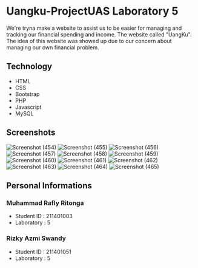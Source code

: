 # Uangku-ProjectUAS Laboratory 5

We're tryna make a website to assist us to be easier for managing and tracking our financial spending and income.
The website called "UangKu". The idea of this website was showed up due to our concern about managing our own financial problem.

## Technology

- HTML
- CSS
- Bootstrap
- PHP
- Javascript
- MySQL


## Screenshots

![Screenshot (454)](https://user-images.githubusercontent.com/86555486/209358275-aa944f89-81d5-45ab-9c21-4e5cc9bd30bf.png)
![Screenshot (455)](https://user-images.githubusercontent.com/86555486/209358279-3e14a9af-edee-419f-8c00-4bbb68a282bd.png)
![Screenshot (456)](https://user-images.githubusercontent.com/86555486/209358283-78f9da02-924b-497f-8d23-ea79d099586d.png)
![Screenshot (457)](https://user-images.githubusercontent.com/86555486/209358288-5ac94b0c-ee17-44e9-b997-786fb127f4bd.png)
![Screenshot (458)](https://user-images.githubusercontent.com/86555486/209358245-2e3c8587-e063-4793-969e-d53bc070e451.png)
![Screenshot (459)](https://user-images.githubusercontent.com/86555486/209358250-6a9389ae-2fad-4e3e-aa7e-3c7dc29589a4.png)
![Screenshot (460)](https://user-images.githubusercontent.com/86555486/209358257-9331a113-e817-4be7-8b6e-d7f6a7546e3c.png)
![Screenshot (461)](https://user-images.githubusercontent.com/86555486/209358260-4a6868f4-119b-4cab-a849-17bf326f6b72.png)
![Screenshot (462)](https://user-images.githubusercontent.com/86555486/209358263-1adf07ab-713c-4560-8f66-0ffe3ddae491.png)
![Screenshot (463)](https://user-images.githubusercontent.com/86555486/209358264-789e8334-be0a-4fd4-b0a0-3b4a96fd5a0b.png)
![Screenshot (464)](https://user-images.githubusercontent.com/86555486/209358267-506f92d7-40f1-41bd-a776-c7a436b9444a.png)
![Screenshot (465)](https://user-images.githubusercontent.com/86555486/209358271-b3f8672d-611a-4dab-9c26-e30ad02960a3.png)


## Personal Informations

### Muhammad Rafly Ritonga

- Student ID : 211401003
- Laboratory : 5

### Rizky Azmi Swandy

- Student ID : 211401051
- Laboratory : 5
